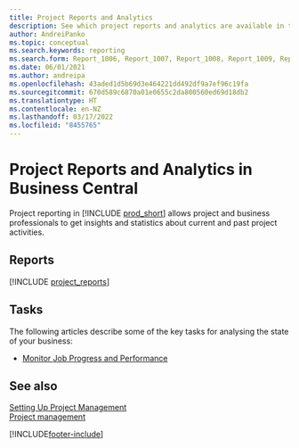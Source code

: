 ```yaml
---
title: Project Reports and Analytics
description: See which project reports and analytics are available in the standard version of Business Central so that you can keep track of your business.
author: AndreiPanko
ms.topic: conceptual
ms.search.keywords: reporting
ms.search.form: Report_1006, Report_1007, Report_1008, Report_1009, Report_1010, Report_1011, Report_1012, Report_1013, Report_1014
ms.date: 06/01/2021
ms.author: andreipa
ms.openlocfilehash: 43aded1d5b69d3e464221dd492df9a7ef96c19fa
ms.sourcegitcommit: 670d589c6870a01e0655c2da800560ed69d18db2
ms.translationtype: HT
ms.contentlocale: en-NZ
ms.lasthandoff: 03/17/2022
ms.locfileid: "8455765"
---
```

# <a name="project-reports-and-analytics-in-business-central"></a><a name="project-reports-and-analytics-in-business-central"></a><a name="project-reports-and-analytics-in-business-central"></a>Project Reports and Analytics in Business Central

Project reporting in [!INCLUDE [prod_short](includes/prod_short.md)] allows project and business professionals to get insights and statistics about current and past project activities.  

## <a name="reports"></a><a name="reports"></a><a name="reports"></a>Reports
[!INCLUDE [project_reports](includes/project-reports-include.md)]

## <a name="tasks"></a><a name="tasks"></a><a name="tasks"></a>Tasks

The following articles describe some of the key tasks for analysing the state of your business:

* [Monitor Job Progress and Performance](projects-how-monitor-progress-performance.md)  


## <a name="see-also"></a><a name="see-also"></a><a name="see-also"></a>See also

[Setting Up Project Management](projects-setup-projects.md)  
[Project management](projects-manage-projects.md)  

[!INCLUDE[footer-include](includes/footer-banner.md)]
